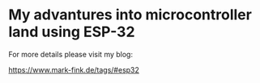 # My advantures into microcontroller land using ESP-32

For more details please visit my blog:

https://www.mark-fink.de/tags/#esp32
